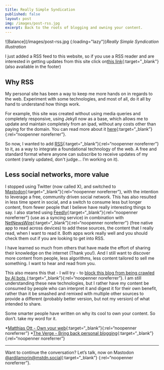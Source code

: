 ```yaml
---
title: Really Simple Syndication
published: false
layout: post
img: /images/post-rss.jpg
excerpt: Back to the roots of blogging and owning your content.
---
```

![Balance](/images/post-rss.jpg {:loading="lazy"})*Really Simple Syndication illustration*

I just added a RSS feed to this website, so if you use a RSS reader and are interested in getting updates from this site click on[this link](https://ardilamorin.com/feed.xml){:target="_blank"} (also available in the footer)

## Why RSS

My personal site has been a way to keep me more hands on in regards to the web. Experiment with some technologies, and most of all, do it all by hand to understand how things work.

For example, this site was created without using media queries and completely responsive, using Jekyll now as a base, which allows me to update and maintain completely from an ipad, without any costs other than paying for the domain. You can read more about it
[here](https://ardilamorin.com/responsive-no-media-queries/){:target=“_blank”}{:rel=“noopenner noreferrer”}.


So now, I wanted to add [RSS](https://en.wikipedia.org/wiki/RSS){:target=“_blank”}{:rel=“noopenner noreferrer”} to it, as a way to integrate a foundational technology of the web. A free and standard format where anyone can subscribe to receive updates of my content (rarely updated, don't judge... I’m working on it).

## Less social networks, more value

I stopped using Twitter (now called X), and switched to [Mastodon](https://mastodon.social/explore/){:target=“_blank”}{:rel=“noopenner noreferrer”}, with the intention to leverage a free, community driven social network. This has also resulted in less time spent in social, and a switch to consume less but longer content, from fewer people that I believe have really interesting things to say. I also started using [Feedly](https://feedly.com/){:target=“_blank”}{:rel=“noopenner noreferrer”} (use as a syncing service) in combination with [NetNewsWire](https://netnewswire.com/){:target=“_blank”}{:rel=“noopenner noreferrer”} (free native app to read across devices) to add these sources, the content that I really read, when I want to read it. Both apps work really well and you should check them out if you are looking to get into RSS.

I have learned so much from others that have made the effort of sharing their knowledge on the internet (Thank you!). And I still want to discover more content from people, less algorithms, less content tailored to sell me something. I want to hear and read from you. 

This also means this that - I will try - to [block this blog from being crawled by AI bots ]("https://ethanmarcotte.com/wrote/blockin-bots/){:target=“_blank”}{:rel=“noopenner noreferrer”}. I am still understanding these new technologies, but I rather have my content be consumed by people who can interpret it and digest it for their own benefit, rather than it be smashed and remixed with multiple other sources to provide a different (probably better version, but not my version) of what intended to share.

Some smarter people have written on why its cool to own your content. So don’t. take my word for it.

*[Matthias Ott - Own your web](https://buttondown.com/ownyourweb/){:target=“_blank”}{:rel=“noopenner noreferrer”}
*[The Verge - Bring back personal blogging](https://buttondown.com/ownyourweb/){:target=“_blank”}{:rel=“noopenner noreferrer”}

---
Want to continue the conversation? Let’s talk, now on Mastodon [@ardilamorin@mstdn.social](https://mstdn.social/@ardilamorin){:target=“_blank”} {:rel=“noopenner noreferrer”}.
